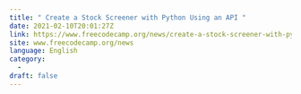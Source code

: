 ```yaml
---
title: " Create a Stock Screener with Python Using an API "
date: 2021-02-10T20:01:27Z
link: https://www.freecodecamp.org/news/create-a-stock-screener-with-python-using-an-api/?utm_medium=RSS&utm_source=news.12bit.vn
site: www.freecodecamp.org/news
language: English
category:
  -   
draft: false
---
```

